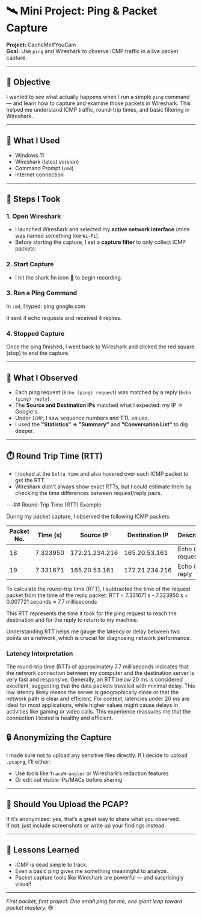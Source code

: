 # 🛰️ Mini Project: Ping & Packet Capture

**Project:** CacheMeIfYouCam  
**Goal:** Use `ping` and Wireshark to observe ICMP traffic in a live packet capture.

---

## 🎯 Objective

I wanted to see what actually happens when I run a simple `ping` command — and learn how to capture and examine those packets in Wireshark. This helped me understand ICMP traffic, round-trip times, and basic filtering in Wireshark.

---

## 🧰 What I Used

- Windows 11
- Wireshark (latest version)
- Command Prompt (`cmd`)
- Internet connection

---

## 🐾 Steps I Took

### 1. Open Wireshark
- I launched Wireshark and selected my **active network interface** (mine was named something like `Wi-Fi`).
- Before starting the capture, I set a **capture filter** to only collect ICMP packets:

### 2. Start Capture
- I hit the shark fin icon 🦈 to begin recording.

### 3. Ran a Ping Command
In `cmd`, I typed:
ping google.com

It sent 4 echo requests and received 4 replies.

### 4. Stopped Capture
Once the ping finished, I went back to Wireshark and clicked the red square (stop) to end the capture.

---

## 🧠 What I Observed

- Each ping request (`Echo (ping) request`) was matched by a reply (`Echo (ping) reply`).
- The **Source and Destination IPs** matched what I expected: my IP → Google's.
- Under `ICMP`, I saw sequence numbers and TTL values.
- I used the **"Statistics" → "Summary"** and **"Conversation List"** to dig deeper.

---

## ⏱️ Round Trip Time (RTT)
- I looked at the `Delta time` and also hovered over each ICMP packet to get the RTT.
- Wireshark didn’t always show exact RTTs, but I could estimate them by checking the time differences between request/reply pairs.

---## Round-Trip Time (RTT) Example

During my packet capture, I observed the following ICMP packets:

| Packet No. | Time (s)   | Source IP        | Destination IP   | Description             |
|------------|------------|------------------|------------------|-------------------------|
| 18         | 7.323950   | 172.21.234.216   | 165.20.53.161    | Echo (ping) request      |
| 19         | 7.331671   | 165.20.53.161    | 172.21.234.216   | Echo (ping) reply        |

To calculate the round-trip time (RTT), I subtracted the time of the request packet from the time of the reply packet:
RTT = 7.331671 s - 7.323950 s = 0.007721 seconds ≈ 7.7 milliseconds

This RTT represents the time it took for the ping request to reach the destination and for the reply to return to my machine.

Understanding RTT helps me gauge the latency or delay between two points on a network, which is crucial for diagnosing network performance.

### Latency Interpretation

The round-trip time (RTT) of approximately 7.7 milliseconds indicates that the network connection between my computer and the destination server is very fast and responsive. Generally, an RTT below 20 ms is considered excellent, suggesting that the data packets traveled with minimal delay. This low latency likely means the server is geographically close or that the network path is clear and efficient. For context, latencies under 20 ms are ideal for most applications, while higher values might cause delays in activities like gaming or video calls. This experience reassures me that the connection I tested is healthy and efficient.


## 🔒 Anonymizing the Capture

I made sure not to upload any sensitive files directly. If I decide to upload `.pcapng`, I’ll either:
- Use tools like `TraceWrangler` or Wireshark’s redaction features
- Or edit out visible IPs/MACs before sharing

---

## 💾 Should You Upload the PCAP?

If it’s anonymized: yes, that’s a great way to share what you observed.  
If not: just include screenshots or write up your findings instead.

---

## 📌 Lessons Learned

- ICMP is dead simple to track.
- Even a basic ping gives me something meaningful to analyze.
- Packet capture tools like Wireshark are powerful — and surprisingly visual!

---

*First packet, first project. One small ping for me, one giant leap toward packet mastery.* 😎
